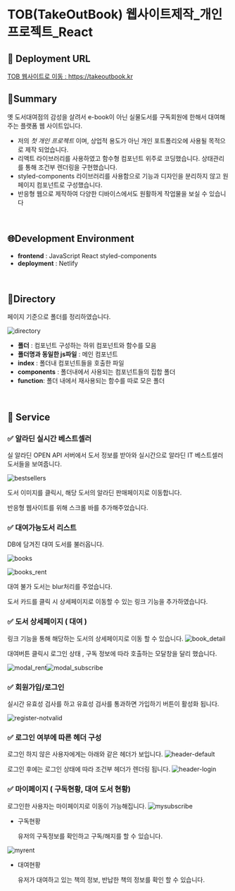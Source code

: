# TOB(TakeOutBook) 웹사이트제작_개인프로젝트_React

## 🔗 Deployment URL

[TOB 웹사이트로 이동 : https://takeoutbook.kr ](https://takeoutbook.kr/)


## 📌Summary

옛 도서대여점의 감성을 살려서 e-book이 아닌 실물도서를 구독회원에 한해서 대여해주는 플랫폼 웹 사이트입니다. 

- 저의 *첫 개인 프로젝트* 이며, 상업적 용도가 아닌 개인 포트폴리오에 사용될 목적으로 제작 되었습니다.
- 리액트 라이브러리를 사용하였고 함수형 컴포넌트 위주로 코딩했습니다. 상태관리를 통해 조건부 렌더링을 구현했습니다.
- styled-components 라이브러리를 사용함으로 기능과 디자인을 분리하지 않고 원페이지 컴포넌트로 구성했습니다.
- 반응형 웹으로 제작하여 다양한 디바이스에서도 원활하게 작업물을 보실 수 있습니다


<br/>


## 🌐Development Environment

- **frontend** :  JavaScript   React   styled-components
- **deployment** :  Netlify

<br/>

## 📁Directory

페이지 기준으로 폴더를 정리하였습니다. 

![directory](https://user-images.githubusercontent.com/92903653/165244059-f7f3d7df-f329-4d35-99c2-a47ef3fa36ba.png)

- **폴더** : 컴포넌트 구성하는 하위 컴포넌트와 함수를 모음
- **폴더명과 동일한 js파일** : 메인 컴포넌트
- **index** : 폴더내 컴포넌트들을 호출한 파일
- **components**  : 폴더내에서 사용되는   컴포넌트들의 집합 폴더
- **function**:  폴더 내에서 재사용되는 함수를 따로 모은 폴더

<br/>

## 🔧 Service

### ✅  알라딘 실시간 베스트셀러

실 알라딘 OPEN API 서버에서 도서 정보를 받아와 실시간으로 알라딘 IT 베스트셀러 도서들을 보여줍니다.

![bestsellers](https://user-images.githubusercontent.com/92903653/165244868-dfd3cc1c-0c69-4c31-ae75-e09278f4c106.png)

도서 이미지를 클릭시, 해당 도서의 알라딘 판매페이지로 이동합니다.

반응형 웹사이트를 위해  스크롤 바를 추가해주었습니다.

### ✅  대여가능도서 리스트

DB에 담겨진 대여 도서를 불러옵니다.

![books](https://user-images.githubusercontent.com/92903653/165244894-9b910123-17b4-48b1-aabc-efa57baaa78b.png)

![books_rent](https://user-images.githubusercontent.com/92903653/165244902-9ac38aaf-9394-49ee-a6aa-30b7de4b5b51.png)

대여 불가 도서는 blur처리를 주었습니다. 

도서 카드를 클릭 시 상세페이지로 이동할 수 있는 링크 기능을 추가하였습니다.

### ✅  도서 상세페이지 ( 대여 )

링크 기능을 통해 해당하는 도서의 상세페이지로 이동 할 수 있습니다.
![book_detail](https://user-images.githubusercontent.com/92903653/165244922-80108e32-353c-426f-9384-c18cf8930466.png)

대여버튼 클릭시 로그인 상태 , 구독 정보에 따라 호출하는 모달창을 달리 했습니다.

![modal_rent](https://user-images.githubusercontent.com/92903653/165244964-25b75bba-900f-4629-853a-654e403e7eae.png)![modal_subscribe](https://user-images.githubusercontent.com/92903653/165244973-f16927f0-5845-43b0-b636-7e913805cfec.png)

### ✅  회원가입/로그인
실시간 유효성 검사를 하고 유효성 검사를 통과하면 가입하기 버튼이 활성화 됩니다.

![register-notvalid](https://user-images.githubusercontent.com/92903653/165247096-3ae1d092-8edc-473a-9290-2137c11c9dc2.png)
### ✅  로그인 여부에 따른 헤더 구성

로그인 하지 않은 사용자에게는 아래와 같은 헤더가 보입니다.
![header-default](https://user-images.githubusercontent.com/92903653/165245364-91b201e3-6bd7-4303-a014-d84f086c95ae.png)


로그인 후에는 로그인 상태에 따라 조건부 헤더가 렌더링 됩니다.
![header-login](https://user-images.githubusercontent.com/92903653/165245389-fe77c49d-88af-401a-abf1-cb5a75725bdd.png)


### ✅  마이페이지 ( 구독현황, 대여 도서 현황)

로그인한 사용자는 마이페이지로 이동이 가능해집니다.
![mysubscribe](https://user-images.githubusercontent.com/92903653/165245419-89090a84-133e-44fc-80af-d47a557c2a50.png)


- 구독현황
    
    유저의 구독정보를 확인하고 구독/해지를 할 수 있습니다.
    
![myrent](https://user-images.githubusercontent.com/92903653/165245434-86b183da-00e5-4e0a-8bff-128b422ce888.png)


- 대여현황
    
    유저가 대여하고 있는 책의 정보, 반납한 책의 정보를 확인 할 수 있습니다.

